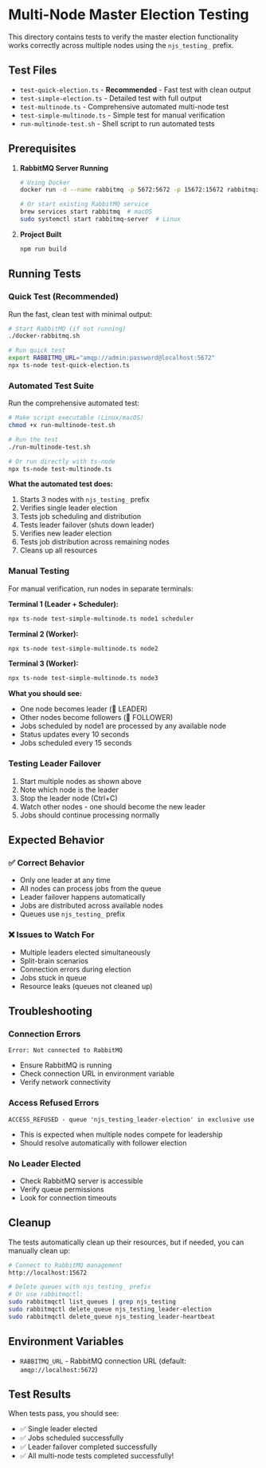 # Multi-Node Master Election Testing

This directory contains tests to verify the master election functionality works correctly across multiple nodes using the `njs_testing_` prefix.

## Test Files

- `test-quick-election.ts` - **Recommended** - Fast test with clean output  
- `test-simple-election.ts` - Detailed test with full output
- `test-multinode.ts` - Comprehensive automated multi-node test
- `test-simple-multinode.ts` - Simple test for manual verification
- `run-multinode-test.sh` - Shell script to run automated tests

## Prerequisites

1. **RabbitMQ Server Running**
   ```bash
   # Using Docker
   docker run -d --name rabbitmq -p 5672:5672 -p 15672:15672 rabbitmq:3-management
   
   # Or start existing RabbitMQ service
   brew services start rabbitmq  # macOS
   sudo systemctl start rabbitmq-server  # Linux
   ```

2. **Project Built**
   ```bash
   npm run build
   ```

## Running Tests

### Quick Test (Recommended)

Run the fast, clean test with minimal output:

```bash
# Start RabbitMQ (if not running)
./docker-rabbitmq.sh

# Run quick test
export RABBITMQ_URL="amqp://admin:password@localhost:5672"
npx ts-node test-quick-election.ts
```

### Automated Test Suite

Run the comprehensive automated test:

```bash
# Make script executable (Linux/macOS)
chmod +x run-multinode-test.sh

# Run the test
./run-multinode-test.sh

# Or run directly with ts-node
npx ts-node test-multinode.ts
```

**What the automated test does:**
1. Starts 3 nodes with `njs_testing_` prefix
2. Verifies single leader election
3. Tests job scheduling and distribution
4. Tests leader failover (shuts down leader)
5. Verifies new leader election
6. Tests job distribution across remaining nodes
7. Cleans up all resources

### Manual Testing

For manual verification, run nodes in separate terminals:

**Terminal 1 (Leader + Scheduler):**
```bash
npx ts-node test-simple-multinode.ts node1 scheduler
```

**Terminal 2 (Worker):**
```bash
npx ts-node test-simple-multinode.ts node2
```

**Terminal 3 (Worker):**
```bash
npx ts-node test-simple-multinode.ts node3
```

**What you should see:**
- One node becomes leader (👑 LEADER)
- Other nodes become followers (👥 FOLLOWER)
- Jobs scheduled by node1 are processed by any available node
- Status updates every 10 seconds
- Jobs scheduled every 15 seconds

### Testing Leader Failover

1. Start multiple nodes as shown above
2. Note which node is the leader
3. Stop the leader node (Ctrl+C)
4. Watch other nodes - one should become the new leader
5. Jobs should continue processing normally

## Expected Behavior

### ✅ Correct Behavior
- Only one leader at any time
- All nodes can process jobs from the queue
- Leader failover happens automatically
- Jobs are distributed across available nodes
- Queues use `njs_testing_` prefix

### ❌ Issues to Watch For
- Multiple leaders elected simultaneously
- Split-brain scenarios
- Connection errors during election
- Jobs stuck in queue
- Resource leaks (queues not cleaned up)

## Troubleshooting

### Connection Errors
```
Error: Not connected to RabbitMQ
```
- Ensure RabbitMQ is running
- Check connection URL in environment variable
- Verify network connectivity

### Access Refused Errors
```
ACCESS_REFUSED - queue 'njs_testing_leader-election' in exclusive use
```
- This is expected when multiple nodes compete for leadership
- Should resolve automatically with follower election

### No Leader Elected
- Check RabbitMQ server is accessible
- Verify queue permissions
- Look for connection timeouts

## Cleanup

The tests automatically clean up their resources, but if needed, you can manually clean up:

```bash
# Connect to RabbitMQ management
http://localhost:15672

# Delete queues with njs_testing_ prefix
# Or use rabbitmqctl:
sudo rabbitmqctl list_queues | grep njs_testing
sudo rabbitmqctl delete_queue njs_testing_leader-election
sudo rabbitmqctl delete_queue njs_testing_leader-heartbeat
```

## Environment Variables

- `RABBITMQ_URL` - RabbitMQ connection URL (default: `amqp://localhost:5672`)

## Test Results

When tests pass, you should see:
- ✅ Single leader elected
- ✅ Jobs scheduled successfully  
- ✅ Leader failover completed successfully
- ✅ All multi-node tests completed successfully!